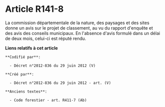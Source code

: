 # Article R141-8

La commission départementale de la nature, des paysages et des sites donne un avis sur le projet de classement, au vu du
rapport d'enquête et des avis des conseils municipaux. En l'absence d'avis formulé dans un délai de deux mois, celui-ci est
réputé rendu.

**Liens relatifs à cet article**

	**Codifié par**:

	  - Décret n°2012-836 du 29 juin 2012 (V)

	**Créé par**:

	  - Décret n°2012-836 du 29 juin 2012 - art. (V)

	**Anciens textes**:

	  - Code forestier - art. R411-7 (Ab)
